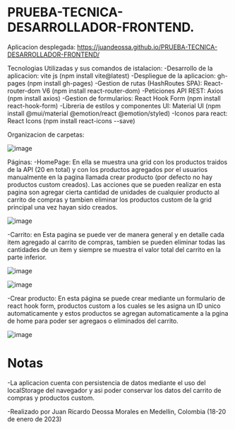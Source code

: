 # PRUEBA-TECNICA-DESARROLLADOR-FRONTEND.

Aplicacion desplegada:
https://juandeossa.github.io/PRUEBA-TECNICA-DESARROLLADOR-FRONTEND/

Tecnologias Utilizadas y sus comandos de istalacion:
  -Desarrollo de la aplicacion: vite js (npm install vite@latest)
  -Despliegue de la aplicacion: gh-pages (npm install gh-pages)
  -Gestion de rutas (HashRoutes SPA): React-router-dom V6 (npm install react-router-dom)
  -Peticiones API REST: Axios (npm install axios)
  -Gestion de formularios: React Hook Form (npm install react-hook-form)
  -Libreria de estilos y componentes UI: Material UI (npm install @mui/material @emotion/react @emotion/styled)
  -Iconos para react: React Icons (npm install react-icons --save)
  
  Organizacion de carpetas:
  
  ![image](https://user-images.githubusercontent.com/110882230/213787805-6bd3e26b-d5b5-4458-aac6-8764431941b3.png)

Páginas:
-HomePage:
  En ella se muestra una grid con los productos traidos de la API (20 en total) y con los productos agregados por el usuarios manualmente en la pagina    llamada crear producto (por defecto no hay productos custom creados). Las acciones que se pueden realizar en esta pagina son agregar cierta cantidad de unidades de cualquier producto al carrito de compras y tambien eliminar los productos custom de la grid principal una vez hayan sido creados.
  
  ![image](https://user-images.githubusercontent.com/110882230/213790711-40971e6c-9f1d-47a8-be1f-81e0b36ab60e.png)

  
-Carrito:
  en Esta pagina se puede ver de manera general y en detalle cada item agregado al carrito de compras, tambien se pueden eliminar todas las cantidades de un item y siempre se muestra el valor total del carrito en la parte inferior.
  
  ![image](https://user-images.githubusercontent.com/110882230/213790821-5e6b8b73-6d71-4ede-9cac-7310ce11a455.png)
  
  ![image](https://user-images.githubusercontent.com/110882230/213790896-031de091-5ddf-400f-a022-47b03907d640.png)

  
 -Crear producto:
 En esta página se puede crear mediante un formulario de react hook form, productos custom a los cuales se les asigna un ID unico automaticamente y estos productos se agregan automaticamente a la pgina de home para poder ser agregaos o eliminados del carrito.
    
  ![image](https://user-images.githubusercontent.com/110882230/213791009-0ca2f79b-c48d-4843-91e7-881237e7f131.png)
  
  # Notas
  -La aplicacion cuenta con persistencia de datos mediante el uso del localStorage del navegador y asi poder conservar los datos del carrito de compras y productos custom.
  
  -Realizado por Juan Ricardo Deossa Morales en Medellin, Colombia (18-20 de enero de 2023)

